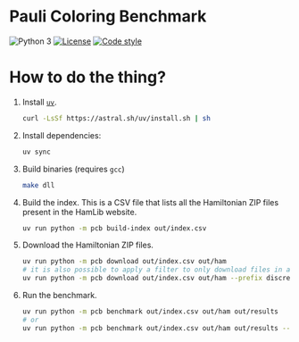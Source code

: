 # Pauli Coloring Benchmark

![Python 3](https://img.shields.io/badge/python-3-blue?logo=python)
[![License](https://img.shields.io/badge/license-MIT-green)](https://choosealicense.com/licenses/mit/)
[![Code style](https://img.shields.io/badge/style-black-black)](https://pypi.org/project/black)

# How to do the thing?

1. Install [`uv`](https://docs.astral.sh/uv/).

   ```sh
   curl -LsSf https://astral.sh/uv/install.sh | sh
   ```

2. Install dependencies:

   ```sh
   uv sync
   ```

3. Build binaries (requires `gcc`)

   ```sh
   make dll
   ```

4. Build the index. This is a CSV file that lists all the Hamiltonian ZIP files
   present in the HamLib website.

   ```sh
   uv run python -m pcb build-index out/index.csv
   ```

5. Download the Hamiltonian ZIP files.

   ```sh
   uv run python -m pcb download out/index.csv out/ham
   # it is also possible to apply a filter to only download files in a given subdirectory
   uv run python -m pcb download out/index.csv out/ham --prefix discreteoptimization/tsp
   ```

6. Run the benchmark.

   ```sh
   uv run python -m pcb benchmark out/index.csv out/ham out/results
   # or
   uv run python -m pcb benchmark out/index.csv out/ham out/results --prefix discreteoptimization/tsp
   ```
